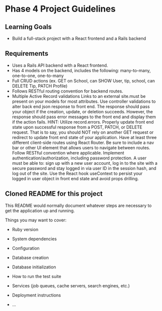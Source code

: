 # Phase 4 Project Guidelines

## Learning Goals

- Build a full-stack project with a React frontend and a Rails backend

## Requirements
- Uses a Rails API backend with a React frontend.
- Has 4 models on the backend, includes the following: many-to-many, one-to-one, one-to-many
- Full CRUD actions (ex. GET on School, can SHOW User, tip, school, can DELETE Tip, PATCH Profile)
- Follows RESTful routing convention for backend routes.
- Multiple Active Record validations Links to an external site.must be present on your models for most attributes.
Use controller validations to alter back end json response to front end. The response should pass your object if the creation, update, or deletion succeeds. However, the response should pass error messages to the front end and display them if the action fails. HINT: Utilize record.errors.
Properly update front end state upon successful response from a POST, PATCH, or DELETE request. That is to say, you should NOT rely on another GET request or redirect to update front end state of your application.
Have at least three different client-side routes using React Router. Be sure to include a nav bar or other UI element that allows users to navigate between routes. Follow RESTful convention where applicable.
Implement authentication/authorization, including password protection. A user must be able to:
sign up with a new user account,
log in to the site with a secure password and stay logged in via user ID in the session hash, and
log out of the site.
Use the React hook useContext to persist your logged in user object in front end state and avoid props drilling.

## Cloned README for this project

This README would normally document whatever steps are necessary to get the
application up and running.

Things you may want to cover:

* Ruby version

* System dependencies

* Configuration

* Database creation

* Database initialization

* How to run the test suite

* Services (job queues, cache servers, search engines, etc.)

* Deployment instructions

* ...
